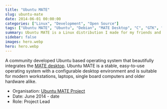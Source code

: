 ```yaml
---
title: "Ubuntu MATE"
slug: ubuntu-mate
date: 2014-06-01 00:00:00
categories: ["Linux", "Development", "Open Source"]
tags: ["Ubuntu MATE", "Ubuntu", "Debian", "MATE Desktop", "C", "GTK", "Python", "Raspberry Pi", "GPD", "Community", "Entroware", "Kernel"]
summary: Ubuntu MATE is a Linux distribution I made for my friends and family
sidebar: false
images: hero.webp
hero: hero.webp
---
```


A community developed Ubuntu based operating system that beautifully integrates
the [MATE desktop](https://mate-desktop.org). Ubuntu MATE is a stable,
easy-to-use operating system with a configurable desktop environment and is
suitable for modern workstations, laptops, single board computers and older
hardware alike.

  - Organisation: [Ubuntu MATE Project](https://ubuntu-mate.org)
  - Date: June 2014 - date
  - Role: Project Lead
